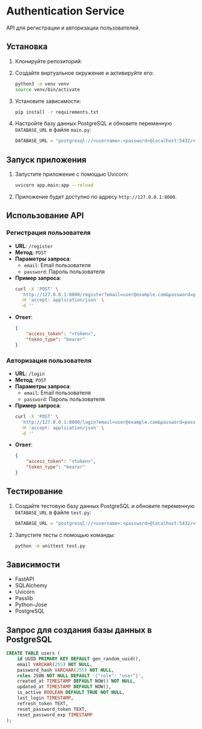 # Authentication Service
API для регистрации и авторизации пользователей.

## Установка

1. Клонируйте репозиторий:
    
2. Создайте виртуальное окружение и активируйте его:
    ```sh
    python3 -m venv venv
    source venv/bin/activate
    ```

3. Установите зависимости:
    ```sh
    pip install -r requirements.txt
    ```

4. Настройте базу данных PostgreSQL и обновите переменную `DATABASE_URL` в файле `main.py`:
    ```python
    DATABASE_URL = "postgresql://<username>:<password>@localhost:5432/<database>"
    ```

## Запуск приложения

1. Запустите приложение с помощью Uvicorn:
    ```sh
    uvicorn app.main:app --reload
    ```

2. Приложение будет доступно по адресу `http://127.0.0.1:8000`.

## Использование API

### Регистрация пользователя

- **URL**: `/register`
- **Метод**: `POST`
- **Параметры запроса**:
    - `email`: Email пользователя
    - `password`: Пароль пользователя
- **Пример запроса**:
    ```sh
    curl -X 'POST' \
      'http://127.0.0.1:8000/register?email=user@example.com&password=password123' \
      -H 'accept: application/json' \
      -d ''
    ```
- **Ответ**:
    ```json
    {
        "access_token": "<token>",
        "token_type": "bearer"
    }
    ```

### Авторизация пользователя

- **URL**: `/login`
- **Метод**: `POST`
- **Параметры запроса**:
    - `email`: Email пользователя
    - `password`: Пароль пользователя
- **Пример запроса**:
    ```sh
    curl -X 'POST' \
      'http://127.0.0.1:8000/login?email=user@example.com&password=password123' \
      -H 'accept: application/json' \
      -d ''
    ```
- **Ответ**:
    ```json
    {
        "access_token": "<token>",
        "token_type": "bearer"
    }
    ```
## Тестирование

1. Создайте тестовую базу данных PostgreSQL и обновите переменную `DATABASE_URL` в файле `test.py`:
    ```python
    DATABASE_URL = "postgresql://<username>:<password>@localhost:5432/<test_database>"
    ```

2. Запустите тесты с помощью команды:
    ```sh
    python -m unittest test.py
    ```

## Зависимости

- FastAPI
- SQLAlchemy
- Uvicorn
- Passlib
- Python-Jose
- PostgreSQL

## Запрос для создания базы данных в PostgreSQL
```sql
CREATE TABLE users (
    id UUID PRIMARY KEY DEFAULT gen_random_uuid(), 
    email VARCHAR(255) NOT NULL,                  
    password_hash VARCHAR(255) NOT NULL,          
    roles JSON NOT NULL DEFAULT '{"role": "user"}', 
    created_at TIMESTAMP DEFAULT NOW() NOT NULL,  
    updated_at TIMESTAMP DEFAULT NOW(),           
    is_active BOOLEAN DEFAULT TRUE NOT NULL,      
    last_login TIMESTAMP,                         
    refresh_token TEXT,                           
    reset_password_token TEXT,                    
    reset_password_exp TIMESTAMP                  
);
```
